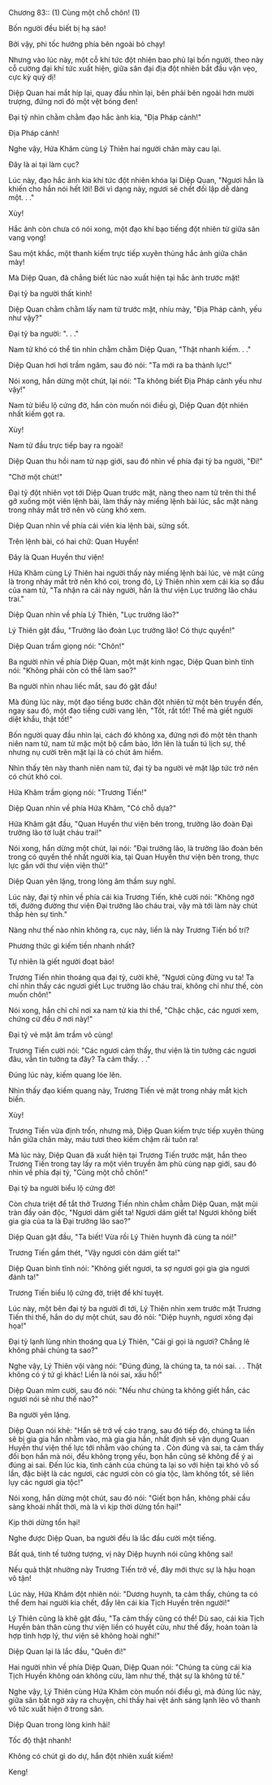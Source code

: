 




Chương 83:: (1) Cùng một chỗ chôn! (1)


Bốn người đều biết bị hạ sáo!

Bởi vậy, phi tốc hướng phía bên ngoài bỏ chạy!

Nhưng vào lúc này, một cỗ khí tức đột nhiên bao phủ lại bốn người, theo này cỗ cường đại khí tức xuất hiện, giữa sân đại địa đột nhiên bắt đầu vặn vẹo, cực kỳ quỷ dị!

Diệp Quan hai mắt híp lại, quay đầu nhìn lại, bên phải bên ngoài hơn mười trượng, đứng nơi đó một vệt bóng đen!

Đại tỷ nhìn chằm chằm đạo hắc ảnh kia, "Địa Pháp cảnh!"

Địa Pháp cảnh!

Nghe vậy, Hứa Khâm cùng Lý Thiên hai người chân mày cau lại.

Đây là ai tại làm cục?

Lúc này, đạo hắc ảnh kia khí tức đột nhiên khóa lại Diệp Quan, "Ngươi hẳn là khiến cho hắn nói hết lời! Bởi vì dạng này, ngươi sẽ chết đối lập dễ dàng một. . ."

Xùy!

Hắc ảnh còn chưa có nói xong, một đạo khí bạo tiếng đột nhiên từ giữa sân vang vọng!

Sau một khắc, một thanh kiếm trực tiếp xuyên thủng hắc ảnh giữa chân mày!

Mà Diệp Quan, đã chẳng biết lúc nào xuất hiện tại hắc ảnh trước mặt!

Đại tỷ ba người thất kinh!

Diệp Quan chằm chằm lấy nam tử trước mặt, nhíu mày, "Địa Pháp cảnh, yếu như vậy?"

Đại tỷ ba người: ". . ."

Nam tử khó có thể tin nhìn chằm chằm Diệp Quan, "Thật nhanh kiếm. . ."

Diệp Quan hơi hơi trầm ngâm, sau đó nói: "Ta mới ra ba thành lực!"

Nói xong, hắn dừng một chút, lại nói: "Ta không biết Địa Pháp cảnh yếu như vậy!"

Nam tử biểu lộ cứng đờ, hắn còn muốn nói điều gì, Diệp Quan đột nhiên nhất kiếm gọt ra.

Xùy!

Nam tử đầu trực tiếp bay ra ngoài!

Diệp Quan thu hồi nam tử nạp giới, sau đó nhìn về phía đại tỷ ba người, "Đi!"

"Chờ một chút!"

Đại tỷ đột nhiên vọt tới Diệp Quan trước mặt, nàng theo nam tử trên thi thể gỡ xuống một viên lệnh bài, làm thấy này miếng lệnh bài lúc, sắc mặt nàng trong nháy mắt trở nên vô cùng khó xem.

Diệp Quan nhìn về phía cái viên kia lệnh bài, sửng sốt.

Trên lệnh bài, có hai chữ: Quan Huyền!

Đây là Quan Huyền thư viện!

Hứa Khâm cùng Lý Thiên hai người thấy này miếng lệnh bài lúc, vẻ mặt cũng là trong nháy mắt trở nên khó coi, trong đó, Lý Thiên nhìn xem cái kia sọ đầu của nam tử, "Ta nhận ra cái này người, hắn là thư viện Lục trưởng lão cháu trai."

Diệp Quan nhìn về phía Lý Thiên, "Lục trưởng lão?"

Lý Thiên gật đầu, "Trưởng lão đoàn Lục trưởng lão! Có thực quyền!"

Diệp Quan trầm giọng nói: "Chôn!"

Ba người nhìn về phía Diệp Quan, một mặt kinh ngạc, Diệp Quan bình tĩnh nói: "Không phải còn có thể làm sao?"

Ba người nhìn nhau liếc mắt, sau đó gật đầu!

Mà đúng lúc này, một đạo tiếng bước chân đột nhiên từ một bên truyền đến, ngay sau đó, một đạo tiếng cười vang lên, "Tốt, rất tốt! Thế mà giết người diệt khẩu, thật tốt!"

Bốn người quay đầu nhìn lại, cách đó không xa, đứng nơi đó một tên thanh niên nam tử, nam tử mặc một bộ cẩm bào, lớn lên là tuấn tú lịch sự, thế nhưng nụ cười trên mặt lại là có chút âm hiểm.

Nhìn thấy tên này thanh niên nam tử, đại tỷ ba người vẻ mặt lập tức trở nên có chút khó coi.

Hứa Khâm trầm giọng nói: "Trương Tiến!"

Diệp Quan nhìn về phía Hứa Khâm, "Có chỗ dựa?"

Hứa Khâm gật đầu, "Quan Huyền thư viện bên trong, trưởng lão đoàn Đại trưởng lão tờ luật cháu trai!"

Nói xong, hắn dừng một chút, lại nói: "Đại trưởng lão, là trưởng lão đoàn bên trong có quyền thế nhất người kia, tại Quan Huyền thư viện bên trong, thực lực gần với thư viện viện thủ!"

Diệp Quan yên lặng, trong lòng âm thầm suy nghĩ.

Lúc này, đại tỷ nhìn về phía cái kia Trương Tiến, khẽ cười nói: "Không ngờ tới, đường đường thư viện Đại trưởng lão cháu trai, vậy mà tới làm này chút thấp hèn sự tình."

Nàng như thế nào nhìn không ra, cục này, liền là này Trương Tiến bố trí?

Phương thức gì kiếm tiền nhanh nhất?

Tự nhiên là giết người đoạt bảo!

Trương Tiến nhìn thoáng qua đại tỷ, cười khẽ, "Ngươi cũng đừng vu ta! Ta chỉ nhìn thấy các ngươi giết Lục trưởng lão cháu trai, không chỉ như thế, còn muốn chôn!"

Nói xong, hắn chỉ chỉ nơi xa nam tử kia thi thể, "Chậc chậc, các ngươi xem, chứng cứ đều ở nơi này!"

Đại tỷ vẻ mặt âm trầm vô cùng!

Trương Tiến cười nói: "Các ngươi cảm thấy, thư viện là tin tưởng các ngươi đâu, vẫn tin tưởng ta đây? Ta cảm thấy. . ."

Đúng lúc này, kiếm quang lóe lên.

Nhìn thấy đạo kiếm quang này, Trương Tiến vẻ mặt trong nháy mắt kịch biến.

Xùy!

Trương Tiến vừa định trốn, nhưng mà, Diệp Quan kiếm trực tiếp xuyên thủng hắn giữa chân mày, máu tươi theo kiếm chậm rãi tuôn ra!

Mà lúc này, Diệp Quan đã xuất hiện tại Trương Tiến trước mặt, hắn theo Trương Tiến trong tay lấy ra một viên truyền âm phù cùng nạp giới, sau đó nhìn về phía đại tỷ, "Cùng một chỗ chôn!"

Đại tỷ ba người biểu lộ cứng đờ!

Còn chưa triệt để tắt thở Trương Tiến nhìn chằm chằm Diệp Quan, mặt mũi tràn đầy oán độc, "Ngươi dám giết ta! Ngươi dám giết ta! Ngươi không biết gia gia của ta là Đại trưởng lão sao?"

Diệp Quan gật đầu, "Ta biết! Vừa rồi Lý Thiên huynh đã cùng ta nói!"

Trương Tiến gầm thét, "Vậy ngươi còn dám giết ta!"

Diệp Quan bình tĩnh nói: "Không giết ngươi, ta sợ ngươi gọi gia gia ngươi đánh ta!"

Trương Tiến biểu lộ cứng đờ, triệt để khí tuyệt.

Lúc này, một bên đại tỷ ba người đi tới, Lý Thiên nhìn xem trước mặt Trương Tiến thi thể, hắn do dự một chút, sau đó nói: "Diệp huynh, ngươi xông đại họa!"

Đại tỷ lạnh lùng nhìn thoáng qua Lý Thiên, "Cái gì gọi là ngươi? Chẳng lẽ không phải chúng ta sao?"

Nghe vậy, Lý Thiên vội vàng nói: "Đúng đúng, là chúng ta, ta nói sai. . . Thật không có ý tứ gì khác! Liền là nói sai, xấu hổ!"

Diệp Quan mỉm cười, sau đó nói: "Nếu như chúng ta không giết hắn, các ngươi nói sẽ như thế nào?"

Ba người yên lặng.

Diệp Quan nói khẽ: "Hắn sẽ trở về cáo trạng, sau đó tiếp đó, chúng ta liền sẽ bị gia gia hắn nhằm vào, mà gia gia hắn, nhất định sẽ vận dụng Quan Huyền thư viện thế lực tới nhằm vào chúng ta . Còn đúng và sai, ta cảm thấy đối bọn hắn mà nói, đều không trọng yếu, bọn hắn cũng sẽ không để ý ai đúng ai sai. Đến lúc kia, tình cảnh của chúng ta lại so với hiện tại khó vô số lần, đặc biệt là các ngươi, các ngươi còn có gia tộc, làm không tốt, sẽ liên lụy các ngươi gia tộc!"

Nói xong, hắn dừng một chút, sau đó nói: "Giết bọn hắn, không phải cầu sảng khoái nhất thời, mà là vì kịp thời dừng tổn hại!"

Kịp thời dừng tổn hại!

Nghe được Diệp Quan, ba người đều là lắc đầu cười một tiếng.

Bất quá, tinh tế tưởng tượng, vị này Diệp huynh nói cũng không sai!

Nếu quả thật nhường này Trương Tiến trở về, đây mới thực sự là hậu hoạn vô tận!

Lúc này, Hứa Khâm đột nhiên nói: "Dương huynh, ta cảm thấy, chúng ta có thể đem hai người kia chết, đẩy lên cái kia Tịch Huyền trên người!"

Lý Thiên cũng là khẽ gật đầu, "Ta cảm thấy cũng có thể! Dù sao, cái kia Tịch Huyền bản thân cùng thư viện liền có huyết cừu, như thế đẩy, hoàn toàn là hợp tình hợp lý, thư viện sẽ không hoài nghi!"

Diệp Quan lại là lắc đầu, "Quên đi!"

Hai người nhìn về phía Diệp Quan, Diệp Quan nói: "Chúng ta cùng cái kia Tịch Huyền không oán không cừu, làm như thế, thật sự là không tử tế."

Nghe vậy, Lý Thiên cùng Hứa Khâm còn muốn nói điều gì, mà đúng lúc này, giữa sân bất ngờ xảy ra chuyện, chỉ thấy hai vệt ánh sáng lạnh lẽo vô thanh vô tức xuất hiện ở trong sân.

Diệp Quan trong lòng kinh hãi!

Tốc độ thật nhanh!

Không có chút gì do dự, hắn đột nhiên xuất kiếm!

Keng!




